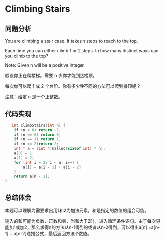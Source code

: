 # Climbing Stairs  

## 问题分析
You are climbing a stair case. It takes n steps to reach to the top.

Each time you can either climb 1 or 2 steps. In how many distinct ways can you climb to the top?

Note: Given n will be a positive integer.

假设你正在爬楼梯。需要 n 步你才能到达楼顶。

每次你可以爬 1 或 2 个台阶。你有多少种不同的方法可以爬到楼顶呢？

注意：给定 n 是一个正整数。


## 代码实现
``` C
   int climbStairs(int n) {
    if (n < 0) return -1;
	if (n == 0) return 0;
	if (n == 1) return 1;
	if (n == 2)return 2;
	int * a = (int *)malloc(sizeof(int) * n);
	a[0] = 1;
	a[1] = 2;
	for (int i = 2; i < n; i++) {
		a[i] = a[i - 1] + a[i - 2];
	}
	return a[n - 1];
}

```

## 总结体会
本题可以理解为需要求出用1和2为加法元素，和是指定的数值的组合可能。

输入的和可能为负数、正数和零，当和大于2时，进入循环条件语句。由于每次只能加1或加2，那么求得n的方法从n-1得到的或者从n-2得到，可以得出a[n] =a[n-1] + a[n-2]递推公式，最后返回方法个数值。
